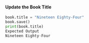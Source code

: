 #### Update the Book Title

```python
book.title = "Nineteen Eighty-Four"
book.save()
print(book.title)
Expected Output
Nineteen Eighty-Four
```
